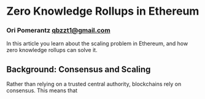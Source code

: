 # Zero Knowledge Rollups in Ethereum
### Ori Pomerantz qbzzt1@gmail.com 

In this article you learn about the scaling problem in Ethereum, and how zero knowledge rollups can
solve it.

## Background: Consensus and Scaling

Rather than relying on a trusted central authority, blockchains rely on consensus. This means that 
